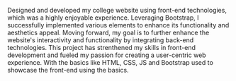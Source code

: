 Designed and developed my college website using front-end technologies, which was a highly enjoyable experience. Leveraging Bootstrap, I successfully implemented various elements to enhance its functionality and aesthetics appeal. Moving forward, my goal is to further enhance the website's interactivity and functionality by integrating back-end technologies. This project has strenthened my skills in front-end development and fueled my passion for creating a user-centric web experience. With the basics like HTML, CSS, JS and Bootstrap used to showcase the front-end using the basics.
